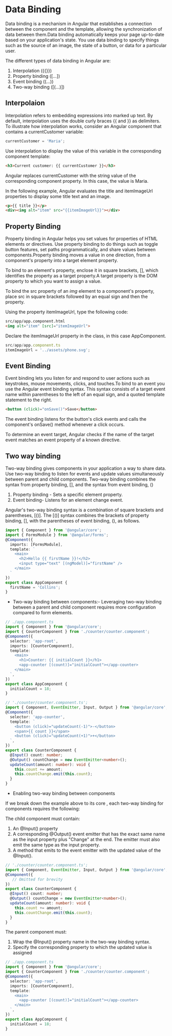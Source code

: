# Data Binding

Data binding is a mechanism in Angular that establishes a connection between the component and the template, allowing the synchronization of data between them.Data binding automatically keeps your page up-to-date based on your application's state. You use data binding to specify things such as the source of an image, the state of a button, or data for a particular user.

The different types of data binding in Angular are:

1. Interpolation ({{}})
2. Property binding ([...])
3. Event binding ((...))
4. Two-way binding ([(...)])

## Interpolaion

Interpolation refers to embedding expressions into marked up text. By default, interpolation uses the double curly braces {{ and }} as delimiters.
To illustrate how interpolation works, consider an Angular component that contains a currentCustomer variable:

```ts
currentCustomer = 'Maria';
```

Use interpolation to display the value of this variable in the corresponding component template:

```html
<h3>Current customer: {{ currentCustomer }}</h3>
```

Angular replaces currentCustomer with the string value of the corresponding component property. In this case, the value is Maria.

In the following example, Angular evaluates the title and itemImageUrl properties to display some title text and an image.

```html
<p>{{ title }}</p>
<div><img alt="item" src="{{itemImageUrl}}"></div>
```

## Property Binding

Property binding in Angular helps you set values for properties of HTML elements or directives. Use property binding to do things such as toggle button features, set paths programmatically, and share values between components.Property binding moves a value in one direction, from a component's property into a target element property.

To bind to an element's property, enclose it in square brackets, [], which identifies the property as a target property.A target property is the DOM property to which you want to assign a value.

To bind the src property of an *img* element to a component's property, place src in square brackets followed by an equal sign and then the property.

Using the property itemImageUrl, type the following code:

```html
src/app/app.component.html
<img alt="item" [src]="itemImageUrl">
```

Declare the itemImageUrl property in the class, in this case AppComponent.

```ts
src/app/app.component.ts
itemImageUrl = '../assets/phone.svg';
```

## Event Binding

Event binding lets you listen for and respond to user actions such as keystrokes, mouse movements, clicks, and touches.To bind to an event you use the Angular event binding syntax. This syntax consists of a target event name within parentheses to the left of an equal sign, and a quoted template statement to the right.

```html
<button (click)="onSave()">Save</button>
```

The event binding listens for the button's click events and calls the component's onSave() method whenever a click occurs.

To determine an event target, Angular checks if the name of the target event matches an event property of a known directive.

## Two way binding

Two-way binding gives components in your application a way to share data. Use two-way binding to listen for events and update values simultaneously between parent and child components.
Two-way binding combines the syntax from property binding, [], and the syntax from event binding, ()

1. Property binding - Sets a specific element property.
2. Event binding- Listens for an element change event.

Angular's two-way binding syntax is a combination of square brackets and parentheses, [()]. The [()] syntax combines the brackets of property binding, [], with the parentheses of event binding, (), as follows.

```ts
import { Component } from '@angular/core';
import { FormsModule } from '@angular/forms';
@Component({
  imports: [FormsModule],
  template: `
    <main>
      <h2>Hello {{ firstName }}!</h2>
      <input type="text" [(ngModel)]="firstName" />
    </main>
  `
})
export class AppComponent {
  firstName = 'Collins';
}
```

- Two-way binding between components:- Leveraging two-way binding between a parent and child component requires more configuration compared to form elements.

```ts
// ./app.component.ts
import { Component } from '@angular/core';
import { CounterComponent } from './counter/counter.component';
@Component({
  selector: 'app-root',
  imports: [CounterComponent],
  template: `
    <main>
      <h1>Counter: {{ initialCount }}</h1>
      <app-counter [(count)]="initialCount"></app-counter>
    </main>
  `,
})
export class AppComponent {
  initialCount = 18;
}
```

```ts
// './counter/counter.component.ts';
import { Component, EventEmitter, Input, Output } from '@angular/core';
@Component({
  selector: 'app-counter',
  template: `
    <button (click)="updateCount(-1)">-</button>
    <span>{{ count }}</span>
    <button (click)="updateCount(+1)">+</button>
  `,
})
export class CounterComponent {
  @Input() count: number;
  @Output() countChange = new EventEmitter<number>();
  updateCount(amount: number): void {
    this.count += amount;
    this.countChange.emit(this.count);
  }
}
```

- Enabling two-way binding between components

If we break down the example above to its core , each two-way binding for components requires the following:

The child component must contain:

1. An @Input() property
2. A corresponding @Output() event emitter that has the exact same name as the input property plus "Change" at the end. The emitter must also emit the same type as the input property.
3. A method that emits to the event emitter with the updated value of the @Input().

```ts
// './counter/counter.component.ts';
import { Component, EventEmitter, Input, Output } from '@angular/core';
@Component({ 
   // Omitted for brevity 
})
export class CounterComponent {
  @Input() count: number;
  @Output() countChange = new EventEmitter<number>();
  updateCount(amount: number): void {
    this.count += amount;
    this.countChange.emit(this.count);
  }
}
```

The parent component must:

1. Wrap the @Input() property name in the two-way binding syntax.
2. Specify the corresponding property to which the updated value is assigned

```ts
// ./app.component.ts
import { Component } from '@angular/core';
import { CounterComponent } from './counter/counter.component';
@Component({
  selector: 'app-root',
  imports: [CounterComponent],
  template: `
    <main>
      <app-counter [(count)]="initialCount"></app-counter>
    </main>
  `,
})
export class AppComponent {
  initialCount = 18;
}
```
